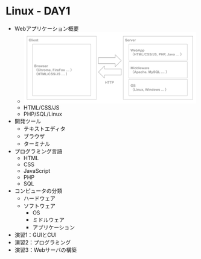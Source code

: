 # Linux - DAY1

+ Webアプリケーション概要
  + ![](img/linux01.png?v2)
  + HTML/CSS/JS
  + PHP/SQL/Linux
+ 開発ツール
  + テキストエディタ
  + ブラウザ
  + ターミナル
+ プログラミング言語
  + HTML
  + CSS
  + JavaScript
  + PHP
  + SQL
+ コンピュータの分類
  + ハードウェア
  + ソフトウェア
    + OS
    + ミドルウェア
    + アプリケーション
+ 演習1：GUIとCUI
+ 演習2：プログラミング
+ 演習3：Webサーバの構築
